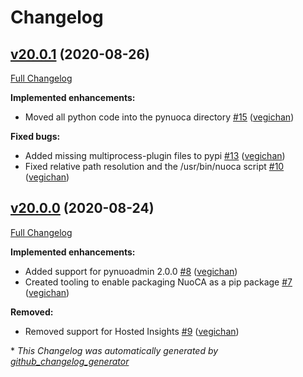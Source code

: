 # Changelog

## [v20.0.1](https://github.com/nuodb/nuoca/tree/v20.0.1) (2020-08-26)

[Full Changelog](https://github.com/nuodb/nuoca/compare/v20.0.0...v20.0.1)

**Implemented enhancements:**

- Moved all python code into the pynuoca directory [\#15](https://github.com/nuodb/nuoca/pull/15) ([vegichan](https://github.com/vegichan))

**Fixed bugs:**

- Added missing multiprocess-plugin files to pypi [\#13](https://github.com/nuodb/nuoca/pull/13) ([vegichan](https://github.com/vegichan))
- Fixed relative path resolution and the /usr/bin/nuoca script [\#10](https://github.com/nuodb/nuoca/pull/10) ([vegichan](https://github.com/vegichan))

## [v20.0.0](https://github.com/nuodb/nuoca/tree/v20.0.0) (2020-08-24)

[Full Changelog](https://github.com/nuodb/nuoca/compare/v4.0.0...v20.0.0)

**Implemented enhancements:**

- Added support for pynuoadmin 2.0.0 [\#8](https://github.com/nuodb/nuoca/pull/8) ([vegichan](https://github.com/vegichan))
- Created tooling to enable packaging NuoCA as a pip package [\#7](https://github.com/nuodb/nuoca/pull/7) ([vegichan](https://github.com/vegichan))

**Removed:**

- Removed support for Hosted Insights [\#9](https://github.com/nuodb/nuoca/pull/9) ([vegichan](https://github.com/vegichan))



\* *This Changelog was automatically generated by [github_changelog_generator](https://github.com/github-changelog-generator/github-changelog-generator)*
